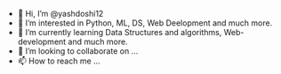 - 👋 Hi, I’m @yashdoshi12
- 👀 I’m interested in Python, ML, DS, Web Deelopment and much more.
- 🌱 I’m currently learning Data Structures and algorithms, Web-development and much more.
- 💞️ I’m looking to collaborate on ...
- 📫 How to reach me ...

<!---
yashdoshi12/yashdoshi12 is a ✨ special ✨ repository because its `README.md` (this file) appears on your GitHub profile.
You can click the Preview link to take a look at your changes.
--->
